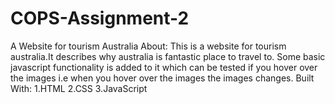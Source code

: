 # COPS-Assignment-2
A Website for tourism Australia
About:
This is a website for tourism australia.It describes why australia is fantastic place to travel to.
Some basic javascript functionality is added to it which can be tested if you hover over the images
i.e when you hover over the images the images changes.
Built With:
1.HTML
2.CSS
3.JavaScript
